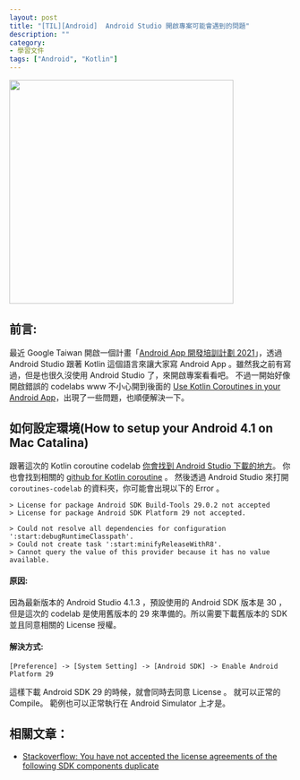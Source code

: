 ```yaml
---
layout: post
title: "[TIL][Android]  Android Studio 開啟專案可能會遇到的問題"
description: ""
category: 
- 學習文件
tags: ["Android", "Kotlin"]
---
```


<img src="https://lh3.googleusercontent.com/c8Xn2bmNXtrRxy1DTwpkZrkeMxsZ3097rnTGqRBRIlQKL18_8G3-3UdZK3R8_gShtmXjRoceXiOlLUZh_BHNFcwc_BkVB2bDNYA=w2400-h2111-c" width="400px">



## 前言:

最近 Google Taiwan 開啟一個計畫「[Android App 開發培訓計劃 2021](https://events.withgoogle.com/android-study-jam-twhk-2021/)」，透過 Android Studio 跟著 Kotlin 這個語言來讓大家寫 Android App 。雖然我之前有寫過，但是也很久沒使用 Android Studio 了，來開啟專案看看吧。 不過一開始好像開啟錯誤的 codelabs www 不小心開到後面的 [Use Kotlin Coroutines in your Android App](https://developer.android.com/codelabs/kotlin-coroutines)，出現了一些問題，也順便解決一下。




## 如何設定環境(How to setup your Android 4.1 on Mac Catalina)

<a id="setup"></a>

跟著這次的 Kotlin coroutine codelab [你會找到 Android Studio 下載的地方](https://developer.android.com/studio/)。 你也會找到相關的 [github for Kotlin coroutine](https://github.com/googlecodelabs/kotlin-coroutines) 。 然後透過 Android Studio 來打開 `coroutines-codelab` 的資料夾，你可能會出現以下的 Error 。

```
> License for package Android SDK Build-Tools 29.0.2 not accepted
> License for package Android SDK Platform 29 not accepted.

> Could not resolve all dependencies for configuration ':start:debugRuntimeClasspath'.
> Could not create task ':start:minifyReleaseWithR8'.
> Cannot query the value of this provider because it has no value available.
```

#### 原因:

因為最新版本的 Android Studio 4.1.3 ，預設使用的 Android SDK 版本是 30 ，但是這次的 codelab 是使用舊版本的 29 來準備的。所以需要下載舊版本的 SDK 並且同意相關的 License 授權。



#### 解決方式:

`[Preference] -> [System Setting] -> [Android SDK] -> Enable Android Platform 29`

這樣下載 Android SDK 29 的時候，就會同時去同意 License 。 就可以正常的 Compile。 範例也可以正常執行在 Android Simulator 上才是。





## 相關文章：
<a id="refer"></a>

- [Stackoverflow: You have not accepted the license agreements of the following SDK components duplicate](https://stackoverflow.com/questions/39760172/you-have-not-accepted-the-license-agreements-of-the-following-sdk-components)

